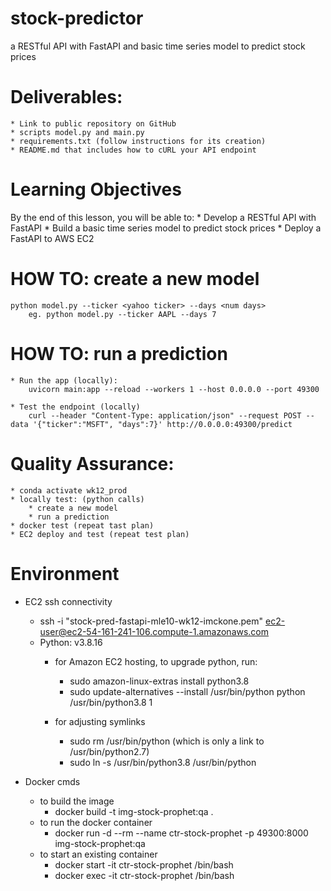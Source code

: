 # stock-predictor
a RESTful API with FastAPI and basic time series model to predict stock prices


# Deliverables:
    * Link to public repository on GitHub
    * scripts model.py and main.py
    * requirements.txt (follow instructions for its creation)
    * README.md that includes how to cURL your API endpoint


# Learning Objectives
By the end of this lesson, you will be able to:
    * Develop a RESTful API with FastAPI
    * Build a basic time series model to predict stock prices
    * Deploy a FastAPI to AWS EC2


# HOW TO:  create a new model
    python model.py --ticker <yahoo ticker> --days <num days>
        eg. python model.py --ticker AAPL --days 7


# HOW TO:  run a prediction
    * Run the app (locally):
        uvicorn main:app --reload --workers 1 --host 0.0.0.0 --port 49300
    
    * Test the endpoint (locally)
        curl --header "Content-Type: application/json" --request POST --data '{"ticker":"MSFT", "days":7}' http://0.0.0.0:49300/predict


# Quality Assurance:
    * conda activate wk12_prod
    * locally test: (python calls)
        * create a new model
        * run a prediction
    * docker test (repeat tast plan)
    * EC2 deploy and test (repeat test plan)


# Environment
- EC2 ssh connectivity
    - ssh -i "stock-pred-fastapi-mle10-wk12-imckone.pem" ec2-user@ec2-54-161-241-106.compute-1.amazonaws.com
    * Python:  v3.8.16
        * for Amazon EC2 hosting, to upgrade python, run:
            * sudo amazon-linux-extras install python3.8
            * sudo update-alternatives --install /usr/bin/python python /usr/bin/python3.8 1

        * for adjusting symlinks
            * sudo rm /usr/bin/python  (which is only a link to /usr/bin/python2.7)
            * sudo ln -s /usr/bin/python3.8 /usr/bin/python

- Docker cmds
    - to build the image
        - docker build -t img-stock-prophet:qa .
    - to run the docker container
        - docker run -d --rm --name ctr-stock-prophet -p 49300:8000 img-stock-prophet:qa
    - to start an existing container
        - docker start -it ctr-stock-prophet /bin/bash 
        - docker exec -it ctr-stock-prophet /bin/bash


